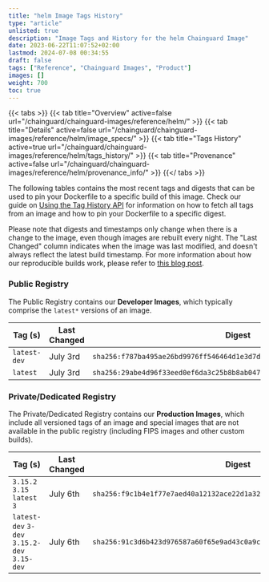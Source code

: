 ```yaml
---
title: "helm Image Tags History"
type: "article"
unlisted: true
description: "Image Tags and History for the helm Chainguard Image"
date: 2023-06-22T11:07:52+02:00
lastmod: 2024-07-08 00:34:55
draft: false
tags: ["Reference", "Chainguard Images", "Product"]
images: []
weight: 700
toc: true
---
```


{{< tabs >}}
{{< tab title="Overview" active=false url="/chainguard/chainguard-images/reference/helm/" >}}
{{< tab title="Details" active=false url="/chainguard/chainguard-images/reference/helm/image_specs/" >}}
{{< tab title="Tags History" active=true url="/chainguard/chainguard-images/reference/helm/tags_history/" >}}
{{< tab title="Provenance" active=false url="/chainguard/chainguard-images/reference/helm/provenance_info/" >}}
{{</ tabs >}}

The following tables contains the most recent tags and digests that can be used to pin your Dockerfile to a specific build of this image. Check our guide on [Using the Tag History API](/chainguard/chainguard-images/using-the-tag-history-api/) for information on how to fetch all tags from an image and how to pin your Dockerfile to a specific digest.

Please note that digests and timestamps only change when there is a change to the image, even though images are rebuilt every night. The "Last Changed" column indicates when the image was last modified, and doesn't always reflect the latest build timestamp. For more information about how our reproducible builds work, please refer to [this blog post](https://www.chainguard.dev/unchained/reproducing-chainguards-reproducible-image-builds).

### Public Registry
The Public Registry contains our **Developer Images**, which typically comprise the `latest*` versions of an image.

| Tag (s)       | Last Changed | Digest                                                                    |
|---------------|--------------|---------------------------------------------------------------------------|
|  `latest-dev` | July 3rd     | `sha256:f787ba495ae26bd9976ff546464d1e3d7dbb139c9a3c0504ab40c7691143bf8b` |
|  `latest`     | July 3rd     | `sha256:29abe4d96f33eed0ef6da3c25b8b8ab047e83bb501ede6c257d3db0f90e4b43e` |


### Private/Dedicated Registry
The Private/Dedicated Registry contains our **Production Images**, which include all versioned tags of an image and special images that are not available in the public registry (including FIPS images and other custom builds).

| Tag (s)                                       | Last Changed | Digest                                                                    |
|-----------------------------------------------|--------------|---------------------------------------------------------------------------|
|  `3.15.2` `3.15` `latest` `3`                 | July 6th     | `sha256:f9c1b4e1f77e7aed40a12132ace22d1a326661b5c7c3f547b889928fecc9efbc` |
|  `latest-dev` `3-dev` `3.15.2-dev` `3.15-dev` | July 6th     | `sha256:91c3d6b423d976587a60f65e9ad43c0a9c4c58bc5406329879cff96ae2ff5fd8` |


